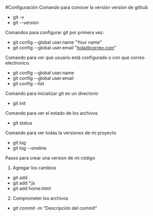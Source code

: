 #Configuración
Comando para conocer la versión version de github

- git -v
- git --version

Comandos para configurar git por primera vez:

- git config --global user.name "Your name"
- git config --global user.email "hola@correo.com"

Comando para ver que usuario está configurado o con que correo electronico.

- git config --global user.name
- git config --global user.email
- git config --list

Comando para inicializar git en un directorio

- git init

Comando para ver el estado de los archivos

- git status

Comando para ver todas la versiones de mi proyecto

- git log
- git log --oneline

Pasos para crear una version de mi código

1.  Agregar los cambios

- git add .
- git add \*.js
- git add home.html

2. Comprometer los archivos

- git commit -m "Descripción del commit"
